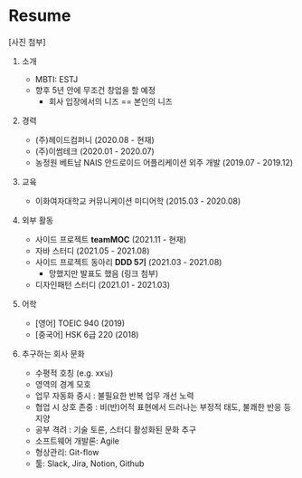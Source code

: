 # Resume

[사진 첨부]

1. 소개
   - MBTI: ESTJ
   - 향후 5년 안에 무조건 창업을 할 예정
     - 회사 입장에서의 니즈 == 본인의 니즈

2. 경력
   - (주)헤이드컴퍼니 (2020.08 - 현재)
   - (주)이썸테크 (2020.01 - 2020.07)
   - 농정원 베트남 NAIS 안드로이드 어플리케이션 외주 개발 (2019.07 - 2019.12)
  
3. 교육
   - 이화여자대학교 커뮤니케이션 미디어학 (2015.03 - 2020.08)

4. 외부 활동
    - 사이드 프로젝트 **teamMOC** (2021.11 - 현재)
    - 자바 스터디 (2021.05 - 2021.08)
    - 사이드 프로젝트 동아리 **DDD 5기** (2021.03 - 2021.08)
      - 망했지만 발표도 했음 (링크 첨부)
    - 디자인패턴 스터디 (2021.01 - 2021.03)

5. 어학
    - [영어] TOEIC 940 (2019)
    - [중국어] HSK 6급 220 (2018)

6. 추구하는 회사 문화
    - 수평적 호칭 (e.g. xx`님`)
    - 영역의 경계 모호
    - 업무 자동화 중시 : 불필요한 반복 업무 개선 노력
    - 협업 시 상호 존중 : 비(반)어적 표현에서 드러나는 부정적 태도, 불쾌한 반응 등 지양
    - 공부 격려 : 기술 토론, 스터디 활성화된 문화 추구
    - 소프트웨어 개발론: Agile
    - 형상관리: Git-flow
    - 툴: Slack, Jira, Notion, Github
